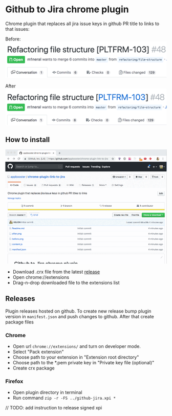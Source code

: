 # Github to Jira chrome plugin
Chrome plugin that replaces all jira issue keys in github PR title to links to that issues:

Before:
![](before.png)

After 
![](after.png)

## How to install
![](installtion.gif)

* Download .crx file from the latest [release](https://github.com/appbooster/chrom-plugin-link-to-jira/)
* Open chrome://extensions
* Drag-n-drop downloaded file to the extensions list


## Releases
Plugin releases hosted on github. To create new release bump plugin version in `manifest.json` and push changes to github. After that create package files

### Chrome
* Open url `chrome://extensions/` and turn on developer mode.
* Select "Pack extension"
* Choose path to your extension in "Extension root directory"
* Choose path to the *.pem private key in "Private key file (optional)"
* Create crx package

### Firefox
* Open plugin directory in terminal
* Run command `zip -r -FS ../github-jira.xpi *`

// TODO: add instruction to release signed xpi
